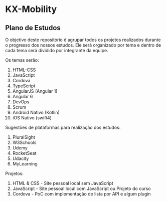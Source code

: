 # KX-Mobility

## Plano de Estudos

O objetivo deste repositório é agrupar todos os projetos realizados durante o progresso dos nossos estudos. Ele será organizado por tema e dentro de cada tema será dividido por integrante da equipe.

Os temas serão:

1. HTML-CSS 
1. JavaScript
1. Cordova
1. TypeScript
1. AngularJS (Angular 1)
1. Angular 6
1. DevOps
1. Scrum
1. Android Nativo (Kotlin)
1. iOS Nativo (swift4)

Sugestões de plataformas para realização dos estudos:

1. PluralSight
1. W3Schools
1. Udemy
1. RocketSeat
1. Udacity
1. MyLearning

Projetos:

1. HTML & CSS - Site pessoal local sem JavaScript
1. JavaScript - Site pessoal local com JavaScript ou Projeto do curso
1. Cordova - PoC com implementação de lista por API e algum plugin
